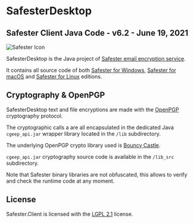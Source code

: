 # SafesterDesktop

## Safester Client Java Code - v6.2 - June 19, 2021



<img src="https://www.runsafester.net/img/safester-new-64x64.png" alt="Safester Icon"/>



SafesterDesktop is the Java project of [Safester email encryption service](https://www.safester.net).

It contains all source code of both [Safester for Windows](https://safester.net/install_windows/), [Safester for macOS](https://safester.net/install_macos/) and [Safester for Linux](https://safester.net/install_linux/) editions. 

## Cryptography & OpenPGP

SafesterDesktop text and file encryptions are made with the [OpenPGP](https://www.openpgp.org/)  cryptography protocol. 

The cryptographic calls a are all encapsulated in the dedicated Java `cgeep_api.jar` wrapper library  located in the `/lib` subdirectory.

The underlying OpenPGP crypto library used is [Bouncy Castle](http://www.bouncycastle.org). 

`cgeep_api.jar` cryptography source code is available in the `/lib_src` subdirectory. 

Note that Safester binary libraries are not obfuscated, this allows to verify and check the runtime code at any moment.

## License

Safester.Client is licensed with the [LGPL  2.1](https://github.com/ndepomereu/Safester.Client/blob/master/LICENSE) license.

